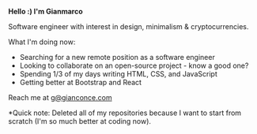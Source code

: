 

**Hello :) I'm Gianmarco**

Software engineer with interest in design, minimalism & cryptocurrencies. 


What I'm doing now: 

- Searching for a new remote position as a software engineer
- Looking to collaborate on an open-source project - know a good one?
- Spending 1/3 of my days writing HTML, CSS, and JavaScript 
- Getting better at Bootstrap and React


Reach me at g@gianconce.com

*Quick note: Deleted all of my repositories because I want to start from scratch (I'm so much better at coding now). 
